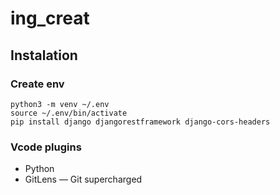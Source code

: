 # ing_creat

## Instalation

### Create env

    python3 -m venv ~/.env
    source ~/.env/bin/activate
    pip install django djangorestframework django-cors-headers

### Vcode plugins

- Python
- GitLens — Git supercharged
